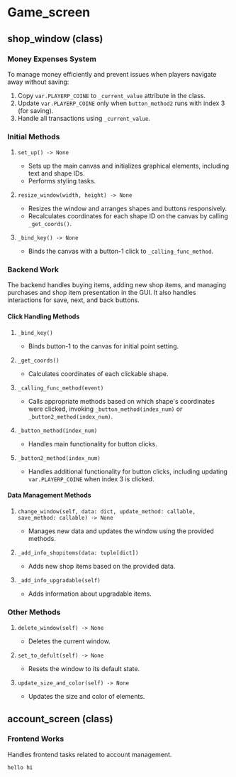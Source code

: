 # Game_screen

## shop_window (class)

### Money Expenses System

To manage money efficiently and prevent issues when players navigate away without saving:

1. Copy `var.PLAYERP_COINE` to `_current_value` attribute in the class.
2. Update `var.PLAYERP_COINE` only when `button_method2` runs with index 3 (for saving).
3. Handle all transactions using `_current_value`.

### Initial Methods

1. `set_up() -> None`
   - Sets up the main canvas and initializes graphical elements, including text and shape IDs.
   - Performs styling tasks.

2. `resize_window(width, height) -> None`
   - Resizes the window and arranges shapes and buttons responsively.
   - Recalculates coordinates for each shape ID on the canvas by calling `_get_coords()`.

3. `_bind_key() -> None`
   - Binds the canvas with a button-1 click to `_calling_func_method`.

### Backend Work

The backend handles buying items, adding new shop items, and managing purchases and shop item presentation in the GUI. It also handles interactions for save, next, and back buttons.

#### Click Handling Methods

1. `_bind_key()`
   - Binds button-1 to the canvas for initial point setting.

2. `_get_coords()`
   - Calculates coordinates of each clickable shape.

3. `_calling_func_method(event)`
   - Calls appropriate methods based on which shape's coordinates were clicked, invoking `_button_method(index_num)` or `_button2_method(index_num)`.

4. `_button_method(index_num)`
   - Handles main functionality for button clicks.

5. `_button2_method(index_num)`
   - Handles additional functionality for button clicks, including updating `var.PLAYERP_COINE` when index 3 is clicked.

#### Data Management Methods

1. `change_window(self, data: dict, update_method: callable, save_method: callable) -> None`
   - Manages new data and updates the window using the provided methods.

2. `_add_info_shopitems(data: tuple[dict])`
   - Adds new shop items based on the provided data.

3. `_add_info_upgradable(self)`
   - Adds information about upgradable items.

### Other Methods

1. `delete_window(self) -> None`
   - Deletes the current window.

2. `set_to_defult(self) -> None`
   - Resets the window to its default state.

3. `update_size_and_color(self) -> None`
   - Updates the size and color of elements.

## account_screen (class)

### Frontend Works

Handles frontend tasks related to account management.

`hello hi`
